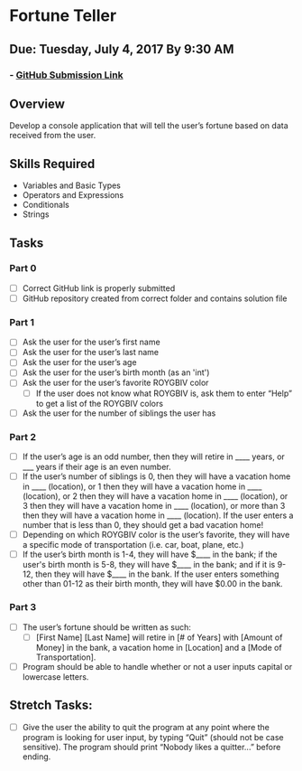 # Fortune Teller
## Due: Tuesday, July 4, 2017 By 9:30 AM
### - [GitHub Submission Link](https://docs.google.com/forms/d/e/1FAIpQLScUEvl_ZgH_OgBu0zbg_WIvB6zBSkkXh7wfxqjv4LwLdBDxLg/viewform)

## Overview
Develop a console application that will tell the user’s fortune based on data received from the user.

## Skills Required
-  Variables and Basic Types
-  Operators and Expressions
-  Conditionals
-  Strings

## Tasks

### Part 0
- [ ] Correct GitHub link is properly submitted
- [ ] GitHub repository created from correct folder and contains solution file

### Part 1
- [ ] Ask the user for the user’s first name
- [ ] Ask the user for the user’s last name
- [ ] Ask the user for the user’s age
- [ ] Ask the user for the user’s birth month (as an 'int')
- [ ] Ask the user for the user’s favorite ROYGBIV color
  - [ ] If the user does not know what ROYGBIV is, ask them to enter “Help” to get a list of the ROYGBIV colors
- [ ] Ask the user for the number of siblings the user has

### Part 2
- [ ] If the user’s age is an odd number, then they will retire in ____ years, or ___ years if their age is an even number.
- [ ] If the user’s number of siblings is 0, then they will have a vacation home in ____ (location), or 1 then they will have a vacation home in ____ (location), or 2 then they will have a vacation home in ____ (location), or 3 then they will have a vacation home in ____ (location), or more than 3 then they will have a vacation home in ____ (location). If the user enters a number that is less than 0, they should get a bad vacation home!
- [ ] Depending on which ROYGBIV color is the user’s favorite, they will have a specific mode of transportation (i.e. car, boat, plane, etc.)
- [ ] If the user’s birth month is 1-4, they will have $____ in the bank; if the user's birth month is 5-8, they will have $____ in the bank; and if it is 9-12, then they will have $____ in the bank. If the user enters something other than 01-12 as their birth month, they will have $0.00 in the bank.

### Part 3
- [ ] The user’s fortune should be written as such:
  - [ ] [First Name] [Last Name] will retire in [# of Years] with [Amount of Money] in the bank, a vacation home in [Location] and a [Mode of Transportation].
- [ ] Program should be able to handle whether or not a user inputs capital or lowercase letters.

## Stretch Tasks:
- [ ] Give the user the ability to quit the program at any point where the program is looking for user input, by typing “Quit” (should not be case sensitive). The program should print “Nobody likes a quitter...” before ending.
